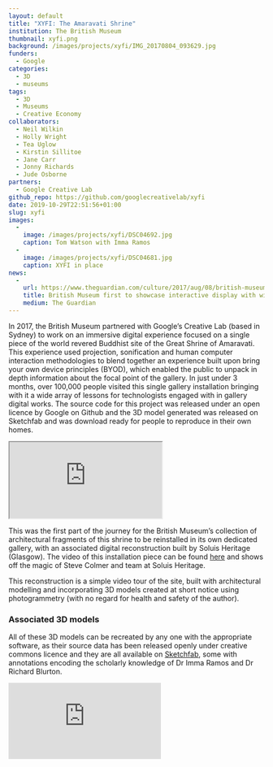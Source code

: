 ```yaml
---
layout: default
title: "XYFI: The Amaravati Shrine"
institution: The British Museum
thumbnail: xyfi.png
background: /images/projects/xyfi/IMG_20170804_093629.jpg
funders:
  - Google
categories:
  - 3D
  - museums
tags:
  - 3D
  - Museums
  - Creative Economy
collaborators:
  - Neil Wilkin
  - Holly Wright
  - Tea Uglow
  - Kirstin Sillitoe
  - Jane Carr
  - Jonny Richards
  - Jude Osborne
partners:
  - Google Creative Lab
github_repo: https://github.com/googlecreativelab/xyfi
date: 2019-10-29T22:51:56+01:00
slug: xyfi
images:
  -
    image: /images/projects/xyfi/DSC04692.jpg
    caption: Tom Watson with Imma Ramos
  -
    image: /images/projects/xyfi/DSC04681.jpg
    caption: XYFI in place
news:
  -
    url: https://www.theguardian.com/culture/2017/aug/08/british-museum-first-to-showcase-interactive-display-with-wifi-link
    title: British Museum first to showcase interactive display with wifi link
    medium: The Guardian
---
```


In 2017, the British Museum partnered with Google’s Creative Lab (based in Sydney) to work on an immersive digital experience focused on a single piece of the world revered Buddhist site of the Great Shrine of Amaravati. This experience used projection, sonification and human computer interaction methodologies to blend together an experience built upon bring your own device principles (BYOD), which enabled the public to unpack in depth information about the focal point of the gallery. In just under 3 months, over 100,000 people visited this single gallery installation bringing with it a wide array of lessons for technologists engaged with in gallery digital works. The source code for this project was released under an open licence by Google on Github and the 3D model generated was released on Sketchfab and was download ready for people to reproduce in their own homes.

<div class="embed-responsive embed-responsive-16by9 mb-3">
<iframe class="embed-responsive-item" type="text/html" src="https://www.youtube.com/embed/fGIH0EsgVN8"></iframe>
</div>

This was the first part of the journey for the British Museum’s collection of architectural fragments of this shrine to be reinstalled in its own dedicated gallery, with an associated digital reconstruction built by Soluis Heritage (Glasgow). The video of this installation piece can be found [here](https://fitz.ms/d) and shows off the magic of Steve Colmer and team at Soluis Heritage.

This reconstruction is a simple video tour of the site, built with architectural modelling and incorporating 3D models created at short notice using photogrammetry (with no regard for health and safety of the author).

### Associated 3D models
All of these 3D models can be recreated by any one with the appropriate software, as their source data has been released openly under creative commons licence and they are all available on [Sketchfab](https://fitz.ms/g33bm), some with annotations encoding the scholarly knowledge of Dr Imma Ramos and Dr Richard Blurton.


<div class="embed-responsive embed-responsive-16by9 mb-3">
    <iframe title="A 3D model" class="embed-responsive-item" src="https://sketchfab.com/playlists/embed?collection=131719c4c31e47e5a40307d7dcc70709" frameborder="0" allow="autoplay; fullscreen; vr" mozallowfullscreen="true" webkitallowfullscreen="true"></iframe>
</div>
